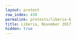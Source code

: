 ```yaml
---
layout: protest
row_index: 439
permalink: protests/liberia-6
title: Liberia, November 2017
hidden: true
---
```

